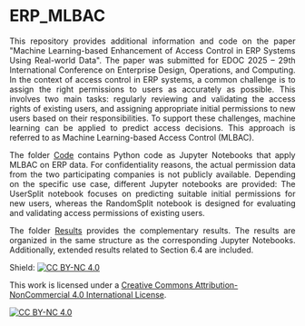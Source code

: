 # ERP_MLBAC

<div align="justify">
This repository provides additional information and code on the paper "Machine Learning-based Enhancement of Access Control in ERP Systems Using Real-world Data". The paper was submitted for EDOC 2025 – 29th International Conference on Enterprise Design, Operations, and Computing.  In the context of access control in ERP systems, a common challenge is to assign the right permissions to users as accurately as possible. This involves two main tasks: regularly reviewing and validating the access rights of existing users, and assigning appropriate initial permissions to new users based on their responsibilities. To support these challenges, machine learning can be applied to predict access decisions. This approach is referred to as Machine Learning-based Access Control (MLBAC).  

  The folder [Code](https://github.com/JSch25/ERP_MLBAC/tree/70c751c6d08e60cf072fca050a9117f4f2baee3c/Code) contains Python code as Jupyter Notebooks that apply MLBAC on ERP data. For confidentiality reasons, the actual permission data from the two participating companies is not publicly available. Depending on the specific use case, different Jupyter notebooks are provided: The UserSplit notebook focuses on predicting suitable initial permissions for new users, whereas the RandomSplit notebook is designed for evaluating and validating access permissions of existing users. 

The folder [Results](https://github.com/JSch25/ERP_MLBAC/tree/aee58dc83353271ce2689132966678ae26560afb/Results) provides the complementary results. The results are organized in the same structure as the corresponding Jupyter Notebooks. Additionally, extended results related to Section 6.4 are included.
</div>




Shield: [![CC BY-NC 4.0][cc-by-nc-shield]][cc-by-nc]

This work is licensed under a
[Creative Commons Attribution-NonCommercial 4.0 International License][cc-by-nc].

[![CC BY-NC 4.0][cc-by-nc-image]][cc-by-nc]

[cc-by-nc]: https://creativecommons.org/licenses/by-nc/4.0/
[cc-by-nc-image]: https://licensebuttons.net/l/by-nc/4.0/88x31.png
[cc-by-nc-shield]: https://img.shields.io/badge/License-CC%20BY--NC%204.0-lightgrey.svg

